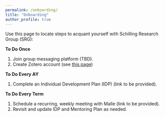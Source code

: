 ```yaml
---
permalink: /onboarding/
title: "Onboarding"
author_profile: true
---
```


Use this page to locate steps to acquant yourself with Schilling Research Group (SRG):

**To Do Once**
1. Join group messaging platform (TBD). 
2. Create Zotero account (see [this page](https://schillingmr.github.io/schilling-rg/portfolio/citation-management/))

**To Do Every AY**
1. Complete an Individual Development Plan (IDP) (link to be provided).

**To Do Every Term**
1. Schedule a recurring, weekly meeting with Malle (link to be provided). 
2. Revisit and update IDP and Mentoring Plan as needed. 

